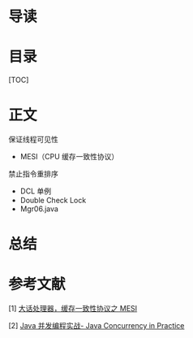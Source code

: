 # 导读



# 目录

[TOC]

# 正文

保证线程可见性

- MESI（CPU 缓存一致性协议）

禁止指令重排序

- DCL 单例
- Double Check Lock
- Mgr06.java

# 总结



# 参考文献

[1] [大话处理器，缓存一致性协议之 MESI](https://blog.csdn.net/muxiqingyang/article/details/6615199)

[2] [Java 并发编程实战- Java Concurrency in Practice]()